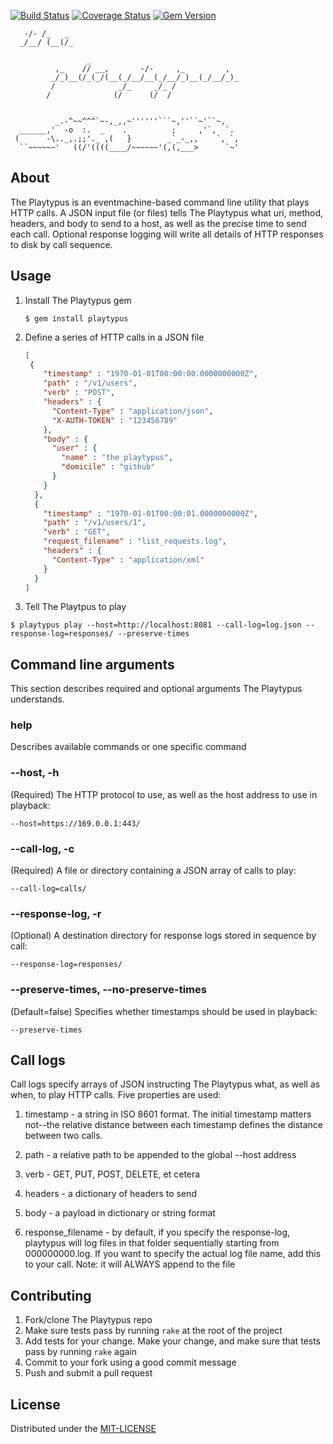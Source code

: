 [![Build Status](https://travis-ci.org/rackspaceautomationco/playtypus.svg?branch=master)](https://travis-ci.org/rackspaceautomationco/playtypus) [![Coverage Status](https://coveralls.io/repos/rackspaceautomationco/playtypus/badge.svg?branch=master)](https://coveralls.io/r/rackspaceautomationco/playtypus?branch=master) [![Gem Version](https://badge.fury.io/rb/playtypus.svg)](http://badge.fury.io/rb/playtypus)

       -/- /_   _
      _/__/ (__(/_                                        
                                                       
                     _                                 
              ,_    // __,       -/-     ,_         ,  
             _/_)__(/_(_/(__(_/__/__(_/__/_)__(_/__/_)_
             /              _/_     _/_ /              
            /              (/      (/  /               
                                                       
   
              _.-^~~^^^`~-,_,,~''''''```~,''``~'``~,
      ______,'  -o  :.  _    .          ;     ,'`,  `.
     (      -\.._,.;;'._ ,(   }        _`_-_,,    `, `,
      ``~~~~~~'   ((/'((((____/~~~~~~'(,(,___>      `~'

## About

The Playtypus is an eventmachine-based command line utility that plays HTTP calls.  A JSON input file (or files) tells The Playtypus what uri, method, headers, and body to send to a host, as well as the precise time to send each call.  Optional response logging will write all details of HTTP responses to disk by call sequence.

## Usage

1.  Install The Playtypus gem

       `$ gem install playtypus`

2.  Define a series of HTTP calls in a JSON file

       ```json
       [
        {
           "timestamp" : "1970-01-01T00:00:00.0000000000Z",
           "path" : "/v1/users",
           "verb" : "POST",
           "headers" : {
             "Content-Type" : "application/json",
             "X-AUTH-TOKEN" : "123456789"
           },
           "body" : {
             "user" : {
               "name" : "the playtypus",
               "domicile" : "github"
             }
           }
         },
         {
           "timestamp" : "1970-01-01T00:00:01.0000000000Z",
           "path" : "/v1/users/1",
           "verb" : "GET",
           "request_filename" : "list_requests.log",
           "headers" : {
             "Content-Type" : "application/xml"
           }
         }
       ]
       ```

3.  Tell The Playtpus to play

`$ playtypus play --host=http://localhost:8081 --call-log=log.json --response-log=responses/ --preserve-times`

## Command line arguments

This section describes required and optional arguments The Playtypus understands.

### help

Describes available commands or one specific command

### --host, -h

(Required) The HTTP protocol to use, as well as the host address to use in playback:

`--host=https://169.0.0.1:443/`

### --call-log, -c

(Required) A file or directory containing a JSON array of calls to play:

`--call-log=calls/`

### --response-log, -r

(Optional) A destination directory for response logs stored in sequence by call:

`--response-log=responses/`

### --preserve-times, --no-preserve-times

(Default=false) Specifies whether timestamps should be used in playback:

`--preserve-times`

## Call logs

Call logs specify arrays of JSON instructing The Playtypus what, as well as when, to play HTTP calls.  Five properties are used:

1.  timestamp - a string in ISO 8601 format.  The initial timestamp matters not--the relative distance between each timestamp defines the distance between two calls.

2.  path - a relative path to be appended to the global --host address

3.  verb - GET, PUT, POST, DELETE, et cetera

4.  headers - a dictionary of headers to send

5.  body - a payload in dictionary or string format

6. response_filename - by default, if you specify the response-log, playtypus will log files in that folder sequentially starting from 000000000.log. If you want to specify the actual log file name, add this to your call. Note: it will ALWAYS append to the file


## Contributing

1.  Fork/clone The Playtypus repo
2.  Make sure tests pass by running `rake` at the root of the project
3.  Add tests for your change.  Make your change, and make sure that tests pass by running `rake` again
4.  Commit to your fork using a good commit message
5.  Push and submit a pull request

## License

Distributed under the [MIT-LICENSE](/MIT-LICENSE)

